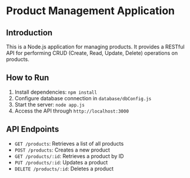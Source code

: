 Product Management Application
============================

Introduction
------------

This is a Node.js application for managing products. It provides a RESTful API for performing CRUD (Create, Read, Update, Delete) operations on products.

How to Run
------------

1. Install dependencies: `npm install`
2. Configure database connection in `database/dbConfig.js`
3. Start the server: `node app.js`
4. Access the API through `http://localhost:3000`

API Endpoints
-------------

* `GET /products`: Retrieves a list of all products
* `POST /products`: Creates a new product
* `GET /products/:id`: Retrieves a product by ID
* `PUT /products/:id`: Updates a product
* `DELETE /products/:id`: Deletes a product